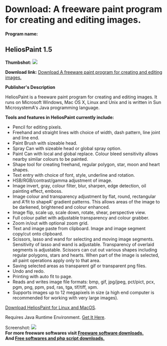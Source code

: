 # Download: A freeware paint program for creating and editing images.

**Program name:**

## HeliosPaint 1.5

  
**Thumbshot:** ![](http://www.freewarefiles.com/screenshot/heliospaint_md.jpg)   
  
**Download link:** [Download A freeware paint program for creating and editing images.](http://freesoftwares.boysofts.com/HeliosPaint_program_45628.html)  
  


**Publisher's Description**  
  


HeliosPaint is a freeware paint program for creating and editing images. It runs on Microsoft Windows, Mac OS X, Linux and Unix and is written in Sun MicrosystemA's Java programming language. 

**Tools and features in HeliosPaint currently include:**

  * Pencil for editing pixels. 
  * Freehand and straight lines with choice of width, dash pattern, line joint and line end. 
  * Paint Brush with sizeable head. 
  * Spray Can with sizeable head or global spray option. 
  * Paint Can with local and global replace. Colour bleed sensitivity allows nearby similar colours to be painted. 
  * Shape tool for creating freehand, regular polygon, star, moon and heart shapes. 
  * Text entry with choice of font, style, underline and rotation. 
  * HSB/RGB/contrast/gamma adjustment of image. 
  * Image invert, gray, colour filter, blur, sharpen, edge detection, oil painting effect, emboss. 
  * Image colour and transparency adjustment by flat, round, rectangular and A'fit to shapeA' gradient patterns. This allows areas of the image to be darkened, brightened and colour enhanced. 
  * Image flip, scale up, scale down, rotate, shear, perspective view. 
  * Full colour pallet with adjustable transparency and colour grabber. 
  * Zoom in/out with optional zoom grid. 
  * Text and image paste from clipboard. Image and image segment copy/cut onto clipboard. 
  * Scissors, lasso and wand for selecting and moving image segments. Sensitivity of lasso and wand is adjustable. Transparency of overlaid segments is adjustable. Scissors can cut out various shapes including regular polygons, stars and hearts. When part of the image is selected, all paint operations apply only to that area. 
  * Saving selected areas as transparent gif or transparent png files. 
  * Undo and redo. 
  * Printing with auto fit to page. 
  * Reads and writes image file formats: bmp, gif, jpg/jpeg, pct/pict, pcx, pgm, png, ppm, psd, ras, tga, tif/tiff, xpm. 
  * Supports images up to 12 megapixels in size (a high end computer is recommended for working with very large images). 

[Download HeliosPaint for Linux and MacOS](http://www.heliospaint.com/HeliosPaint.jar).

Requires Java Runtime Environment. [Get It Here](http://www.java.com/en/download/manual.jsp).

  
  
Screenshot: ![](http://www.freewarefiles.com/screenshot/heliospaint.jpg)   
**For more freeware softwares visit [Freeware software downloads.](http://freesoftwares.boysofts.com/)**   
**And [Free softwares and php script downloads.](http://www.boysofts.com/)**
